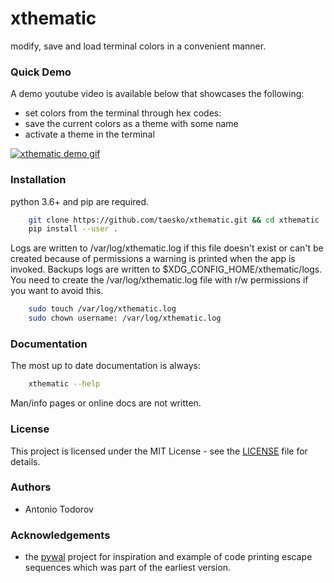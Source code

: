 xthematic
=========
modify, save and load terminal colors in a convenient manner.

### Quick Demo
A demo youtube video is available below that showcases the following:
* set colors from the terminal through hex codes:
* save the current colors as a theme with some name
* activate a theme in the terminal

[![xthematic demo gif](https://img.youtube.com/vi/w0SPD3lVWHE/0.jpg)](https://www.youtube.com/watch?v=w0SPD3lVWHE)


### Installation
python 3.6+ and pip are required.

```bash
    git clone https://github.com/taesko/xthematic.git && cd xthematic
    pip install --user .
```

Logs are written to /var/log/xthematic.log if this file doesn't exist or can't be created because of permissions
a warning is printed when the app is invoked. Backups logs are written to $XDG_CONFIG_HOME/xthematic/logs.
You need to create the /var/log/xthematic.log file with r/w permissions if you want to avoid this.

```bash
    sudo touch /var/log/xthematic.log
    sudo chown username: /var/log/xthematic.log
```


### Documentation
The most up to date documentation is always:

```bash
    xthematic --help
```

Man/info pages or online docs are not written.

### License
This project is licensed under the MIT License - see the 
[LICENSE](https://github.com/taesko/xthematic/blob/master/LICENSE.txt) file for details.

### Authors
* Antonio Todorov

### Acknowledgements
* the [pywal](https://github.com/dylanaraps/pywal) project for inspiration and example of code printing 
escape sequences which was part of the earliest version.
